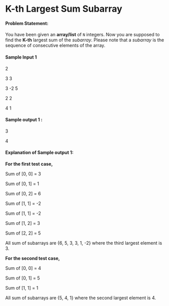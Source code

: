 # K-th Largest Sum Subarray
#### Problem Statement:
You have been given an **array/list** of `N` integers. Now you are supposed to find the **K-th** largest sum of the _subarray_.
Please note that a _subarray_ is the sequence of consecutive elements of the array.

#### Sample Input 1

2

3 3

3 -2 5

2 2

4 1

#### Sample output 1 :

3

4

#### Explanation of Sample output 1:

**For the first test case,**

Sum of [0, 0] = 3

Sum of [0, 1] = 1

Sum of [0, 2] = 6

Sum of [1, 1] = -2

Sum of [1, 1] = -2

Sum of [1, 2] = 3

Sum of [2, 2] = 5

All sum of subarrays are {6, 5, 3, 3, 1, -2} where the third largest element is 3.

**For the second test case,**

Sum of [0, 0] = 4

Sum of [0, 1] = 5

Sum of [1, 1] = 1

All sum of subarrays are {5, 4, 1} where the second largest element is 4.
